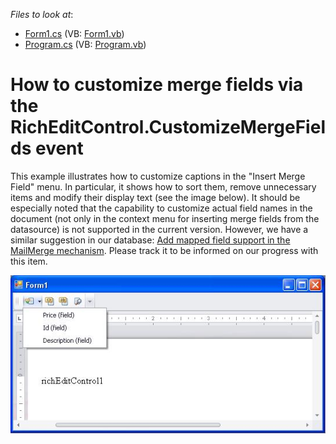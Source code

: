 <!-- default file list -->
*Files to look at*:

* [Form1.cs](./CS/Form1.cs) (VB: [Form1.vb](./VB/Form1.vb))
* [Program.cs](./CS/Program.cs) (VB: [Program.vb](./VB/Program.vb))
<!-- default file list end -->
# How to customize merge fields via the RichEditControl.CustomizeMergeFields event


<p>This example illustrates how to customize captions in the "Insert Merge Field" menu. In particular, it shows how to sort them, remove unnecessary items and modify their display text (see the image below). It should be especially noted that the capability to customize actual field names in the document (not only in the context menu for inserting merge fields from the datasource) is not supported in the current version. However, we have a similar suggestion in our database: <a href="https://www.devexpress.com/Support/Center/p/S32979">Add mapped field support in the MailMerge mechanism</a>. Please track it to be informed on our progress with this item.</p><p></p><p><img src="https://raw.githubusercontent.com/DevExpress-Examples/how-to-customize-merge-fields-via-the-richeditcontrolcustomizemergefields-event-e3483/11.1.7+/media/fa1cfb92-5343-48c7-90b7-1316254666dc.png"></p>

<br/>


